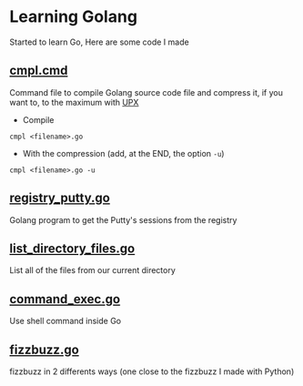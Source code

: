 # Learning Golang
Started to learn Go, Here are some code I made

## [cmpl.cmd](https://github.com/flaith-nycd/learning-golang/blob/master/cmpl.cmd)
Command file to compile Golang source code file and compress it, if you want to, to the maximum with [UPX](https://github.com/upx/upx)

* Compile
```
cmpl <filename>.go
```

* With the compression (add, at the END, the option `-u`)
```
cmpl <filename>.go -u
```

## [registry_putty.go](https://github.com/flaith-nycd/learning-golang/blob/master/registry_putty.go)
Golang program to get the Putty's sessions from the registry

## [list_directory_files.go](https://github.com/flaith-nycd/learning-golang/blob/master/list_directory_files.go)
List all of the files from our current directory

## [command_exec.go](https://github.com/flaith-nycd/learning-golang/blob/master/command_exec.go)
Use shell command inside Go

## [fizzbuzz.go](https://github.com/flaith-nycd/learning-golang/blob/master/fizzbuzz.go)
fizzbuzz in 2 differents ways (one close to the fizzbuzz I made with Python)
